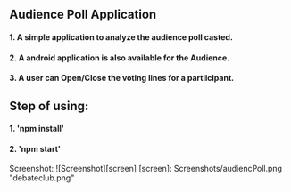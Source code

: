 Audience Poll Application
-------------------------

#### 1. A simple application to analyze the audience poll casted.
#### 2. A android application is also available for the Audience.
#### 3. A user can Open/Close the voting lines for a partiicipant.


## Step of using:

#### 1. 'npm install'
#### 2. 'npm start'

Screenshot:
![Screenshot][screen]
[screen]: Screenshots/audiencPoll.png "debateclub.png"

